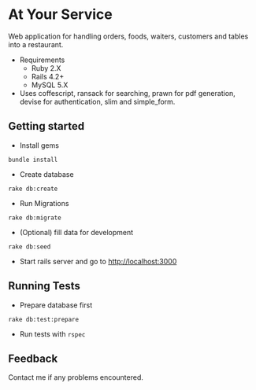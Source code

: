 # At Your Service
  Web application for handling orders, foods, waiters, customers and tables into a restaurant.
  * Requirements
    * Ruby 2.X
    * Rails 4.2+
    * MySQL 5.X
  * Uses coffescript, ransack for searching, prawn for pdf generation, devise for authentication, slim and simple_form.

## Getting started

* Install gems
```shell
bundle install
```
* Create database
```shell
rake db:create
```
* Run Migrations
```shell
rake db:migrate
```
* (Optional) fill data for development
```shell
rake db:seed
```
* Start rails server and go to [http://localhost:3000](http://localhost:3000/)

## Running Tests

* Prepare database first
```shell
rake db:test:prepare
```
* Run tests with `rspec`

## Feedback

Contact me if any problems encountered.
